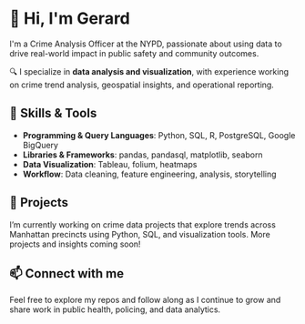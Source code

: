 # 👋 Hi, I'm Gerard

I'm a Crime Analysis Officer at the NYPD, passionate about using data to drive real-world impact in public safety and community outcomes.

🔍 I specialize in **data analysis and visualization**, with experience working on crime trend analysis, geospatial insights, and operational reporting.

## 🧠 Skills & Tools

- **Programming & Query Languages**: Python, SQL, R, PostgreSQL, Google BigQuery  
- **Libraries & Frameworks**: pandas, pandasql, matplotlib, seaborn  
- **Data Visualization**: Tableau, folium, heatmaps  
- **Workflow**: Data cleaning, feature engineering, analysis, storytelling

## 📁 Projects

I’m currently working on crime data projects that explore trends across Manhattan precincts using Python, SQL, and visualization tools. More projects and insights coming soon!

## 📫 Connect with me

Feel free to explore my repos and follow along as I continue to grow and share work in public health, policing, and data analytics.
